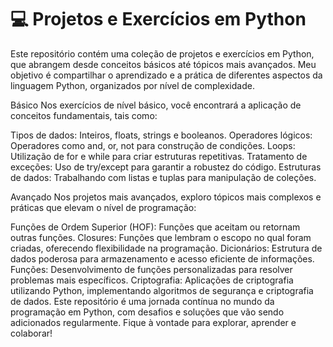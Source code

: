 # 💻 Projetos e Exercícios em Python

Este repositório contém uma coleção de projetos e exercícios em Python, que abrangem desde conceitos básicos até tópicos mais avançados. Meu objetivo é compartilhar o aprendizado e a prática de diferentes aspectos da linguagem Python, organizados por nível de complexidade.

Básico
Nos exercícios de nível básico, você encontrará a aplicação de conceitos fundamentais, tais como:

Tipos de dados: Inteiros, floats, strings e booleanos.
Operadores lógicos: Operadores como and, or, not para construção de condições.
Loops: Utilização de for e while para criar estruturas repetitivas.
Tratamento de exceções: Uso de try/except para garantir a robustez do código.
Estruturas de dados: Trabalhando com listas e tuplas para manipulação de coleções.

Avançado
Nos projetos mais avançados, exploro tópicos mais complexos e práticas que elevam o nível de programação:

Funções de Ordem Superior (HOF): Funções que aceitam ou retornam outras funções.
Closures: Funções que lembram o escopo no qual foram criadas, oferecendo flexibilidade na programação.
Dicionários: Estrutura de dados poderosa para armazenamento e acesso eficiente de informações.
Funções: Desenvolvimento de funções personalizadas para resolver problemas mais específicos.
Criptografia: Aplicações de criptografia utilizando Python, implementando algoritmos de segurança e criptografia de dados.
Este repositório é uma jornada contínua no mundo da programação em Python, com desafios e soluções que vão sendo adicionados regularmente. Fique à vontade para explorar, aprender e colaborar!
